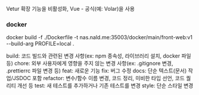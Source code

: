 Vetur 확장 기능을 비활성화, Vue - 공식(예: Volar)을 사용

### docker

docker build -f ./Dockerfile -t nas.nald.me:35003/docker/main/front-web:v1 --build-arg PROFILE=local .

build: 코드 빌드와 관련된 변경 사항(ex: npm 종속성, 라이브러리 설치, docker 파일 등)
chore: 외부 사용자에게 영향을 주지 않는 변경 사항(ex: .gitignore 변경, .prettierrc 파일 변경 등)
feat: 새로운 기능
fix: 버그 수정
docs: 단순 텍스트(문서) 작업/JSDOC 포함
refactor: 변수/함수 이름 변경, 코드 정리, 미비한 타입 선언, 코드 퀄리티 개선 등
test: 새 테스트를 추가하거나 기존 테스트를 변경
style: 단순 스타일 변경
